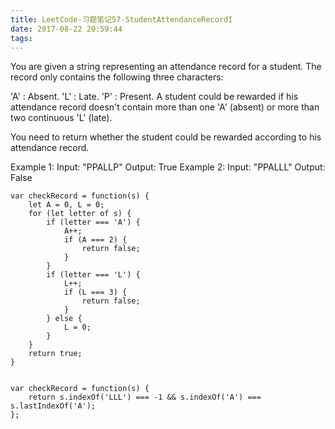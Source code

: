 ```yaml
---
title: LeetCode-习题笔记57-StudentAttendanceRecordI
date: 2017-08-22 20:59:44
tags:
---
```



You are given a string representing an attendance record for a student. The record only contains the following three characters:

'A' : Absent.
'L' : Late.
'P' : Present.
A student could be rewarded if his attendance record doesn't contain more than one 'A' (absent) or more than two continuous 'L' (late).

You need to return whether the student could be rewarded according to his attendance record.

Example 1:
Input: "PPALLP"
Output: True
Example 2:
Input: "PPALLL"
Output: False

	var checkRecord = function(s) {
	    let A = 0, L = 0;
	    for (let letter of s) {
	        if (letter === 'A') {
	            A++;
	            if (A === 2) {
	                return false;
	            }
	        }
	        if (letter === 'L') {
	            L++;
	            if (L === 3) {
	                return false;
	            }
	        } else {
	            L = 0;
	        }
	    }
	    return true;
	}


	var checkRecord = function(s) {
	    return s.indexOf('LLL') === -1 && s.indexOf('A') === s.lastIndexOf('A');
	};